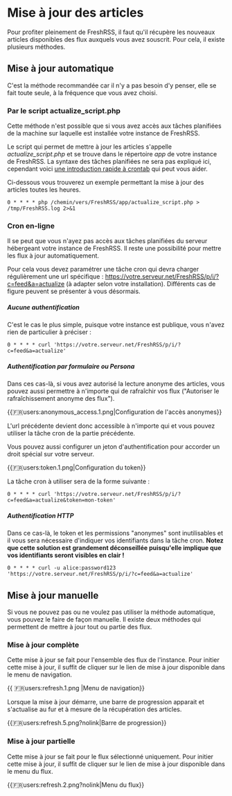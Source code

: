 # Mise à jour des articles

Pour profiter pleinement de FreshRSS, il faut qu'il récupère les nouveaux articles disponibles des flux auxquels vous avez souscrit. Pour cela, il existe plusieurs méthodes.

## Mise à jour automatique

C'est la méthode recommandée car il n'y a pas besoin d'y penser, elle se fait toute seule, à la fréquence que vous avez choisi.

### Par le script actualize_script.php

Cette méthode n'est possible que si vous avez accès aux tâches planifiées de la machine sur laquelle est installée votre instance de FreshRSS.

Le script qui permet de mettre à jour les articles s'appelle *actualize_script.php* et se trouve dans le répertoire *app* de votre instance de FreshRSS. La syntaxe des tâches planifiées ne sera pas expliqué ici, cependant voici [une introduction rapide à crontab](http://www.adminschoice.com/crontab-quick-reference/) qui peut vous aider.

Ci-dessous vous trouverez un exemple permettant la mise à jour des articles toutes les heures.

```cron
0 * * * * php /chemin/vers/FreshRSS/app/actualize_script.php > /tmp/FreshRSS.log 2>&1
```


### Cron en-ligne

Il se peut que vous n'ayez pas accès aux tâches planifiées du serveur hébergeant votre instance de FreshRSS. Il reste une possibilité pour mettre les flux à jour automatiquement.

Pour cela vous devez paramétrer une tâche cron qui devra charger régulièrement une url spécifique : https://votre.serveur.net/FreshRSS/p/i/?c=feed&a=actualize (à adapter selon votre installation). Différents cas de figure peuvent se présenter à vous désormais.

##### Aucune authentification

C'est le cas le plus simple, puisque votre instance est publique, vous n'avez rien de particulier à préciser :

```cron
0 * * * * curl 'https://votre.serveur.net/FreshRSS/p/i/?c=feed&a=actualize'
```

##### Authentification par formulaire ou Persona

Dans ces cas-là, si vous avez autorisé la lecture anonyme des articles, vous pouvez aussi permettre à n'importe qui de rafraîchir vos flux ("Autoriser le rafraîchissement anonyme des flux").

{{:fr:users:anonymous_access.1.png|Configuration de l'accès anonymes}}

L'url précédente devient donc accessible à n'importe qui et vous pouvez utiliser la tâche cron de la partie précédente.

Vous pouvez aussi configurer un jeton d'authentification pour accorder un droit spécial sur votre serveur.

{{:fr:users:token.1.png|Configuration du token}}

La tâche cron à utiliser sera de la forme suivante :

```cron
0 * * * * curl 'https://votre.serveur.net/FreshRSS/p/i/?c=feed&a=actualize&token=mon-token'
```


##### Authentification HTTP

Dans ce cas-là, le token et les permissions "anonymes" sont inutilisables et il vous sera nécessaire d'indiquer vos identifiants dans la tâche cron. **Notez que cette solution est grandement déconseillée puisqu'elle implique que vos identifiants seront visibles en clair !**

```cron
0 * * * * curl -u alice:password123 'https://votre.serveur.net/FreshRSS/p/i/?c=feed&a=actualize'
```

## Mise à jour manuelle

Si vous ne pouvez pas ou ne voulez pas utiliser la méthode automatique, vous pouvez le faire de façon manuelle. Il existe deux méthodes qui permettent de mettre à jour tout ou partie des flux.

### Mise à jour complète

Cette mise à jour se fait pour l'ensemble des flux de l'instance. Pour initier cette mise à jour, il suffit de cliquer sur le lien de mise à jour disponible dans le menu de navigation.

{{ :fr:users:refresh.1.png |Menu de navigation}}

Lorsque la mise à jour démarre, une barre de progression apparait et s'actualise au fur et à mesure de la récupération des articles.

{{:fr:users:refresh.5.png?nolink|Barre de progression}}

### Mise à jour partielle

Cette mise à jour se fait pour le flux sélectionné uniquement. Pour initier cette mise à jour, il suffit de cliquer sur le lien de mise à jour disponible dans le menu du flux.

{{:fr:users:refresh.2.png?nolink|Menu du flux}}

